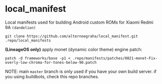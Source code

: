 # local_manifest
Local manifests used for building Android custom ROMs for Xiaomi Redmi 9A `(dandelion)`
```
git clone https://github.com/alternoegraha/local_manifest.git .repo/local_manifests
```
**(LineageOS only)** apply monet (dynamic color theme) engine patch:
```
patch -d frameworks/base -p1 < .repo/manifests/patches/0021-monet-Fix-overly-low-chroma-for-tones-below-90.patch
```
NOTE: main `master` branch is only used if you have your own build server. if you using buildbots, check this repo branches.